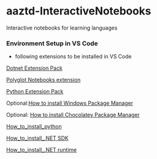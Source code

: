 # aaztd-InteractiveNotebooks
Interactive notebooks for learning languages



### Environment Setup in VS Code

- following extensions to be installed in VS Code

[Dotnet Extension Pack](https://marketplace.visualstudio.com/items?itemName=doggy8088.netcore-extension-pack)

[Polyglot Notebooks extension](https://marketplace.visualstudio.com/items?itemName=ms-dotnettools.dotnet-interactive-vscode)


[Python Extension Pack](https://marketplace.visualstudio.com/items?itemName=donjayamanne.python-extension-pack)

Optional:[How to install Windows Package Manager](/How_to_install_%20Windows_Package_Manager.md)

Optional: [How to install Chocolatey Package Manager](/How_to_install_Chocolatey_Package_Manager.md) 

[How_to_install_python](/How_to_install_python.md)

[How_to_install_.NET SDK ](/How_to_install_.NET_SDK.md)

[How_to_install_.NET runtime ](/How_to_install_.NET_runtime.md)




<!--https://github.com/dotnet/csharp-notebooks/tree/main
https://github.com/dotnet/interactive/tree/main/samples/notebooks/csharp/Docs
-->


